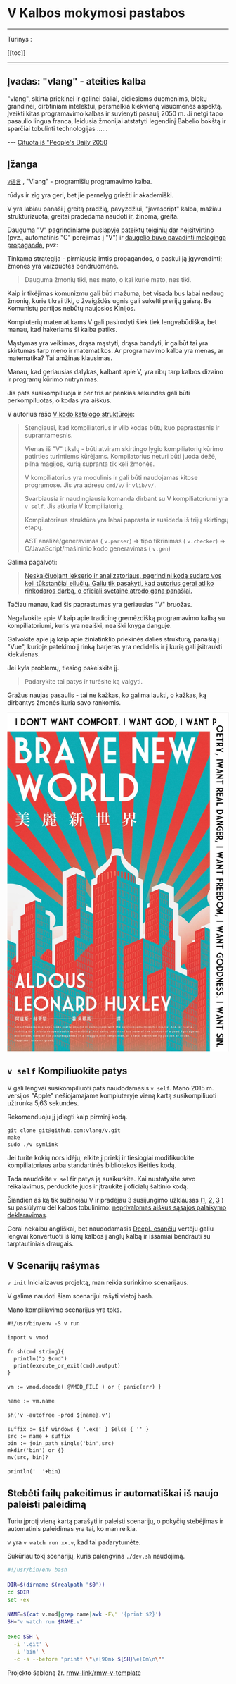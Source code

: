 # V Kalbos mokymosi pastabos

---

Turinys :

[[toc]]

---

## Įvadas: "vlang" - ateities kalba

"vlang", skirta priekinei ir galinei daliai, didiesiems duomenims, blokų grandinei, dirbtiniam intelektui, persmelkia kiekvieną visuomenės aspektą. Įveikti kitas programavimo kalbas ir suvienyti pasaulį 2050 m. Ji netgi tapo pasaulio lingua franca, leidusia žmonijai atstatyti legendinį Babelio bokštą ir sparčiai tobulinti technologijas ......

--- [Cituota iš "People's Daily 2050](https://www.zhihu.com/question/318526180/answer/729421901)

## Įžanga

[`V语言`](https://vlang.io) , "Vlang" - programišių programavimo kalba.

rūdys ir zig yra geri, bet jie pernelyg griežti ir akademiški.

V yra labiau panaši į greitą pradžią, pavyzdžiui, "javascript" kalba, mažiau struktūrizuota, greitai pradedama naudoti ir, žinoma, greita.

Dauguma "V" pagrindiniame puslapyje pateiktų teiginių dar neįsitvirtino (pvz., automatinis "C" perėjimas į "V") ir [daugelio buvo pavadinti melaginga propaganda](https://www.zhihu.com/question/318526180), pvz:

Tinkama strategija - pirmiausia imtis propagandos, o paskui ją įgyvendinti; žmonės yra vaizduotės bendruomenė.

> Dauguma žmonių tiki, nes mato, o kai kurie mato, nes tiki.

Kaip ir tikėjimas komunizmu gali būti mažuma, bet visada bus labai nedaug žmonių, kurie tikrai tiki, o žvaigždės ugnis gali sukelti prerijų gaisrą. Be Komunistų partijos nebūtų naujosios Kinijos.

Kompiuterių matematikams V gali pasirodyti šiek tiek lengvabūdiška, bet manau, kad hakeriams ši kalba patiks.

Mąstymas yra veikimas, drąsa mąstyti, drąsa bandyti, ir galbūt tai yra skirtumas tarp meno ir matematikos. Ar programavimo kalba yra menas, ar matematika? Tai amžinas klausimas.

Manau, kad geriausias dalykas, kalbant apie V, yra ribų tarp kalbos dizaino ir programų kūrimo nutrynimas.

Jis pats susikompiliuoja ir per tris ar penkias sekundes gali būti perkompiluotas, o kodas yra aiškus.

V autorius rašo [V kodo katalogo struktūroje](https://github.com/vlang/v/blob/master/CONTRIBUTING.md):

> Stengiausi, kad kompiliatorius ir vlib kodas būtų kuo paprastesnis ir suprantamesnis.
> 
> Vienas iš "V" tikslų - būti atviram skirtingo lygio kompiliatorių kūrimo patirties turintiems kūrėjams. Kompilatorius neturi būti juoda dėžė, pilna magijos, kurią supranta tik keli žmonės.
> 
> V kompiliatorius yra modulinis ir gali būti naudojamas kitose programose. Jis yra adresu `cmd/v/` ir `vlib/v/`.
> 
> Svarbiausia ir naudingiausia komanda dirbant su V kompiliatoriumi yra `v self`. Jis atkuria V kompiliatorių.
> 
> Kompilatoriaus struktūra yra labai paprasta ir susideda iš trijų skirtingų etapų.
> 
> AST analizė/generavimas ( `v.parser`) => tipo tikrinimas ( `v.checker`) => C/JavaScript/mašininio kodo generavimas ( `v.gen`)

Galima pagalvoti:

> [Neskaičiuojant lekserio ir analizatoriaus, pagrindinį kodą sudaro vos keli tūkstančiai eilučių. Galiu tik pasakyti, kad autorius gerai atliko rinkodaros darbą, o oficiali svetainė atrodo gana panašiai.](https://www.zhihu.com/question/318526180/answer/685952638)

Tačiau manau, kad šis paprastumas yra geriausias "V" bruožas.

Negalvokite apie V kaip apie tradicinę gremėzdišką programavimo kalbą su kompiliatoriumi, kuris yra neaiški, neaiški knyga danguje.

Galvokite apie ją kaip apie žiniatinklio priekinės dalies struktūrą, panašią į "Vue", kurioje patekimo į rinką barjeras yra nedidelis ir į kurią gali įsitraukti kiekvienas.

Jei kyla problemų, tiesiog pakeiskite jį.

> Padarykite tai patys ir turėsite ką valgyti.

Gražus naujas pasaulis - tai ne kažkas, ko galima laukti, o kažkas, ką dirbantys žmonės kuria savo rankomis.

![](https://raw.githubusercontent.com/gcxfd/img/gh-pages/cEFoDn.jpg)

## `v self` Kompiliuokite patys

V gali lengvai susikompiliuoti pats naudodamasis `v self`. Mano 2015 m. versijos "Apple" nešiojamajame kompiuteryje vieną kartą susikompiliuoti užtrunka 5,63 sekundės.

Rekomenduoju jį įdiegti kaip pirminį kodą.

```
git clone git@github.com:vlang/v.git
make
sudo ./v symlink
```

Jei turite kokių nors idėjų, eikite į priekį ir tiesiogiai modifikuokite kompiliatoriaus arba standartinės bibliotekos išeities kodą.

Tada naudokite `v self`ir patys ją susikurkite. Kai nustatysite savo reikalavimus, perduokite juos ir įtraukite į oficialų šaltinio kodą.

Šiandien aš ką tik sužinojau V ir pradėjau 3 susijungimo užklausas [(1](https://github.com/vlang/v/pull/13518), [2](https://github.com/vlang/v/pull/13524), [3](https://github.com/vlang/v/pull/13514) ) su pasiūlymu dėl kalbos tobulinimo: [neprivalomas aiškus sąsajos palaikymo deklaravimas](https://github.com/vlang/v/issues/13526).

Gerai nekalbu angliškai, bet naudodamasis [DeepL esančiu](https://www.deepl.com/zh/translator) vertėju galiu lengvai konvertuoti iš kinų kalbos į anglų kalbą ir išsamiai bendrauti su tarptautiniais draugais.

## V Scenarijų rašymas

`v init` Inicializavus projektą, man reikia surinkimo scenarijaus.

V galima naudoti šiam scenarijui rašyti vietoj bash.

Mano kompiliavimo scenarijus yra toks.

```vlang
#!/usr/bin/env -S v run

import v.vmod

fn sh(cmd string){
  println("❯ $cmd")
  print(execute_or_exit(cmd).output)
}

vm := vmod.decode( @VMOD_FILE ) or { panic(err) }

name := vm.name

sh('v -autofree -prod ${name}.v')

suffix := $if windows { '.exe' } $else { '' }
src := name + suffix
bin := join_path_single('bin',src)
mkdir('bin') or {}
mv(src, bin)?

println('  '+bin)
```

## Stebėti failų pakeitimus ir automatiškai iš naujo paleisti paleidimą

Turiu įprotį vieną kartą parašyti ir paleisti scenarijų, o pokyčių stebėjimas ir automatinis paleidimas yra tai, ko man reikia.

v yra `v watch run xx.v`, kad tai padarytumėte.

Sukūriau tokį scenarijų, kuris palengvina `./dev.sh` naudojimą.

```bash
#!/usr/bin/env bash

DIR=$(dirname $(realpath "$0"))
cd $DIR
set -ex

NAME=$(cat v.mod|grep name|awk -F\' '{print $2}')
SH="v watch run $NAME.v"

exec $SH \
  -i '.git' \
  -i 'bin' \
  -c -s --before "printf \"\e[90m❯ ${SH}\e[0m\n\""
```

Projekto šabloną žr. [rmw-link/rmw-v-template](https://github.com/rmw-link/rmw-v-template)